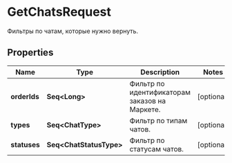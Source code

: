 

# GetChatsRequest

Фильтры по чатам, которые нужно вернуть. 

## Properties

Name | Type | Description | Notes
------------ | ------------- | ------------- | -------------
**orderIds** | **Seq&lt;Long&gt;** | Фильтр по идентификаторам заказов на Маркете. |  [optional]
**types** | **Seq&lt;ChatType&gt;** | Фильтр по типам чатов. |  [optional]
**statuses** | **Seq&lt;ChatStatusType&gt;** | Фильтр по статусам чатов. |  [optional]



